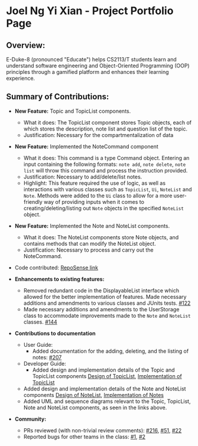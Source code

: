 # Joel Ng Yi Xian - Project Portfolio Page

## Overview:

E-Duke-8 (pronounced "Educate") helps CS2113/T students learn and understand software engineering and Object-Oriented Programming (OOP) principles through a gamified platform and enhances their learning experience. 


## Summary of Contributions:

- **New Feature:** Topic and TopicList components. 
  - What it does: The TopicList component stores Topic objects, each of which stores the description, note list and question list of the topic.
  - Justification: Necessary for the compartmentalization of data

- **New Feature:** Implemented the NoteCommand component
  - What it does: This command is a type Command object. Entering an input containing the following formats: `note add`, 
  `note delete`, `note list` will throw this command and process the instruction provided.
  - Justification: Necessary to add/delete/list notes.
  - Highlight: This feature required the use of logic, as well as interactions with various classes such as `TopicList`, 
  `Ui`, `NoteList` and `Note`. Methods were added to the `Ui` class to allow for a more user-friendly way of providing 
  inputs when it comes to creating/deleting/listing out `Note` objects in the specified `NoteList` object.

- **New Feature:** Implemented the Note and NoteList components.
  - What it does: The NoteList components store Note objects, and contains methods that can modify the NoteList object.
  - Justification: Necessary to process and carry out the NoteCommand. 
  
- Code contributed: [RepoSense link](https://nus-cs2113-ay2021s1.github.io/tp-dashboard/#breakdown=true&search=joelngyx&sort=groupTitle&sortWithin=title&since=2020-09-27&timeframe=commit&mergegroup=&groupSelect=groupByRepos&checkedFileTypes=docs~functional-code~test-code~other&tabOpen=false)

- **Enhancements to existing features:**
  - Removed redundant code in the DisplayableList interface which allowed for the better implementation of features.
  Made necessary additions and amendments to various classes and JUnits tests. [#122](https://github.com/AY2021S1-CS2113T-F12-3/tp/pull/122)
  - Made necessary additions and amendments to the UserStorage class to accommodate improvements made to the `Note` and `NoteList` classes.
  [#144](https://github.com/AY2021S1-CS2113T-F12-3/tp/pull/144/commits)

- **Contributions to documentation**
  - User Guide:
    - Added documentation for the adding, deleting, and the listing of notes: 
    [#207](https://github.com/AY2021S1-CS2113T-F12-3/tp/pull/207/files)
  - Developer Guide: 
    - Added design and implementation details of the Topic and TopicList components 
     [Design of TopicList](https://ay2021s1-cs2113t-f12-3.github.io/tp/DeveloperGuide.html#221-design-of-topiclist),
     [Implementation of TopicList](https://ay2021s1-cs2113t-f12-3.github.io/tp/DeveloperGuide.html#222-implementation-of-topiclist)
  - Added design and implementation details of the Note and NoteList components 
     [Design of NoteList](https://ay2021s1-cs2113t-f12-3.github.io/tp/DeveloperGuide.html#223-design-of-notelist),
     [Implementation of Notes](https://ay2021s1-cs2113t-f12-3.github.io/tp/DeveloperGuide.html#224-implementation-of-notes)
  - Added UML and sequence diagrams relevant to the Topic, TopicList, Note and NoteList components, as seen in the links above.

- **Community:**
  - PRs reviewed (with non-trivial review comments): 
    [#216](https://github.com/AY2021S1-CS2113T-F12-3/tp/pull/216),
    [#51](https://github.com/AY2021S1-CS2113T-F12-3/tp/pull/51),
    [#22](https://github.com/AY2021S1-CS2113T-F12-3/tp/pull/22)
  - Reported bugs for other teams in the class:
    [#1](https://github.com/joelngyx/ped/issues/1),
    [#2](https://github.com/joelngyx/ped/issues/2)



